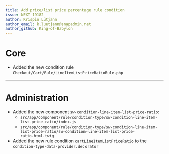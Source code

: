 ```yaml
---
title: Add price/list price percentage rule condition
issue: NEXT-19182
author: Krispin Lütjann
author_email: k.luetjann@snapadmin.net 
author_github: King-of-Babylon
---
```

# Core
* Added the new condition rule `Checkout/Cart/Rule/LineItemListPriceRatioRule.php`
___
# Administration
*  Added the new component `sw-condition-line-item-list-price-ratio`:
    * `src/app/component/rule/condition-type/sw-condition-line-item-list-price-ratio/index.js`
    * `src/app/component/rule/condition-type/sw-condition-line-item-list-price-ratio/sw-condition-line-item-list-price-ratio.html.twig`
* Added the new rule condition `cartLineItemListPriceRatio` to the `condition-type-data-provider.decorator`
